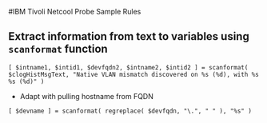 #IBM Tivoli Netcool Probe Sample Rules
## Extract information from text to variables using `scanformat` function
```
[ $intname1, $intid1, $devfqdn2, $intname2, $intid2 ] = scanformat( $clogHistMsgText, "Native VLAN mismatch discovered on %s (%d), with %s %s (%d)" )
```
* Adapt with pulling hostname from FQDN
```
[ $devname ] = scanformat( regreplace( $devfqdn, "\.", " " ), "%s" )
```
